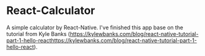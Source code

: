 # React-Calculator

A simple calculator by React-Native. I've finished this app base on the tutorial from Kyle Banks (https://kylewbanks.com/blog/react-native-tutorial-part-1-hello-reacthttps://kylewbanks.com/blog/react-native-tutorial-part-1-hello-react).

